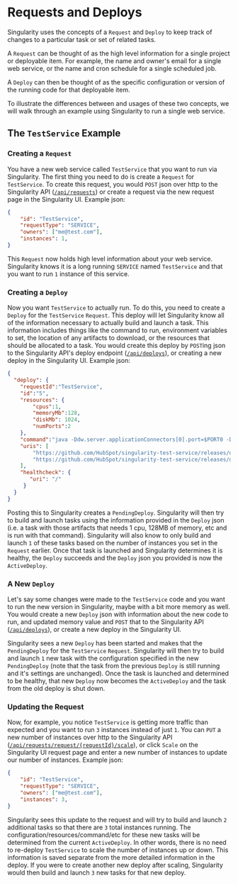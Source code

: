 # Requests and Deploys

Singularity uses the concepts of a `Request` and `Deploy` to keep track of changes to a particular task or set of related tasks.

A `Request` can be thought of as the high level information for a single project or deployable item. For example, the name and owner's email for a single web service, or the name and cron schedule for a single scheduled job.

A `Deploy` can then be thought of as the specific configuration or version of the running code for that deployable item.

To illustrate the differences between and usages of these two concepts, we will walk through an example using Singularity to run a single web service.

## The `TestService` Example

### Creating a `Request`
You have a new web service called `TestService` that you want to run via Singularity. The first thing you need to do is create a `Request` for `TestService`. To create this request, you would `POST` json over http to the Singularity API ([`/api/requests`](../reference/apidocs/api-requests.md#post-apirequests)) or create a request via the new request page in the Singularity UI. Example json:

```json
{
    "id": "TestService",
    "requestType": "SERVICE",
    "owners": ["me@test.com"],
    "instances": 1,
}
```

This `Request` now holds high level information about your web service. Singularity knows it is a long running `SERVICE` named `TestService` and that you want to run `1` instance of this service.

### Creating a `Deploy`

Now you want `TestService` to actually run. To do this, you need to create a `Deploy` for the `TestService` `Request`. This deploy will let Singularity know all of the information necessary to actually build and launch a task. This information includes things like the command to run, environment variables to set, the location of any artifacts to download, or the resources that should be allocated to a task. You would create this deploy by `POST`ing json to the Singularity API's deploy endpoint ([`/api/deploys`](../reference/apidocs/api-deploys.md#post-apideploys)), or creating a new deploy in the Singularity UI. Example json:

```json
{
  "deploy": {
    "requestId":"TestService",
    "id":"5",
    "resources": {
        "cpus":1,
        "memoryMb":128,
        "diskMb": 1024,
        "numPorts":2
    }, 
	"command":"java -Ddw.server.applicationConnectors[0].port=$PORT0 -Ddw.server.adminConnectors[0].port=$PORT1 -jar singularitytest-1.0-SNAPSHOT.jar server example.yml",
	"uris": [
        "https://github.com/HubSpot/singularity-test-service/releases/download/1.0/singularitytest-1.0-SNAPSHOT.jar",
        "https://github.com/HubSpot/singularity-test-service/releases/download/1.0/example.yml"
    ],
    "healthcheck": {
       "uri": "/"
     }
  }
}
```

Posting this to Singularity creates a `PendingDeploy`. Singularity will then try to build and launch tasks using the information provided in the `Deploy` json (i.e. a task with those artifacts that needs 1 cpu, 128MB of memory, etc and is run with that command). Singularity will also know to only build and launch `1` of these tasks based on the number of instances you set in the `Request` earlier. Once that task is launched and Singularity determines it is healthy, the `Deploy` succeeds and the `Deploy` json you provided is now the `ActiveDeploy`.

### A New `Deploy`

Let's say some changes were made to the `TestService` code and you want to run the new version in Singularity, maybe with a bit more memory as well. You would create a new `Deploy` json with information about the new code to run, and updated memory value and `POST` that to the Singularity API ([`/api/deploys`](../reference/apidocs/api-deploys.md#post-apideploys)), or create a new deploy in the Singularity UI.

Singularity sees a new `Deploy` has been started and makes that the `PendingDeploy` for the `TestService` `Request`. Singularity will then try to build and launch `1` new task with the configuration specified in the new `PendingDeploy` (note that the task from the previous `Deploy` is still running and it's settings are unchanged). Once the task is launched and determined to be healthy, that new `Deploy` now becomes the `ActiveDeploy` and the task from the old deploy is shut down.

### Updating the Request

Now, for example, you notice `TestService` is getting more traffic than expected and you want to run `3` instances instead of just `1`. You can `PUT` a new number of instances over http to the Singularity API ([`/api/requests/request/{requestId}/scale`](../reference/apidocs/api-requests.md#put-apirequestsrequestrequestidscale)), or click `Scale` on the Singularity UI request page and enter a new number of instances to update our number of instances. Example json:

```json
{
    "id": "TestService",
    "requestType": "SERVICE",
    "owners": ["me@test.com"],
    "instances": 3,
}
```

Singularity sees this update to the request and will try to build and launch `2` additional tasks so that there are `3` total instances running. The configuration/resources/command/etc for these new tasks will be determined from the current `ActiveDeploy`. In other words, there is no need to re-deploy `TestService` to scale the number of instances up or down. This information is saved separate from the more detailed information in the deploy. If you were to create another new deploy after scaling, Singularity would then build and launch `3` new tasks for that new deploy.
